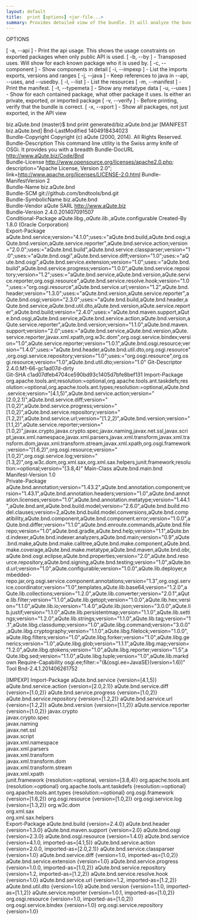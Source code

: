 ```yaml
---
layout: default
title:  print [options] <jar-file...>
summary: Provides detailed view of the bundle. It will analyze the bundle and then show its contents from different perspectives. If no options are specified, prints the manifest. 
---
```


OPTIONS

   [ -a, --api ]              - Print the api usage. This shows the usage
                                constraints on exported packages when only
                                public API is used.
   [ -b, --by ]               - Transposed uses. Will show for each known
                                package who it is used by.
   [ -c, --component ]        - Show components in detail
   [ -i, --impexp ]           - List the imports exports, versions and ranges
   [ -j, --java ]             - Keep references to java in --api, --uses, and
                                --usedby.
   [ -l, --list ]             - List the resources
   [ -m, --manifest ]         - Print the manifest.
   [ -t, --typemeta ]         - Show any metatype data
   [ -u, --uses ]             - Show for each contained package, what other
                                package it uses. Is either an private, exported,
                                or imported package
   [ -v, --verify ]           - Before printing, verify that the bundle is
                                correct.
   [ -x, --xport ]            - Show all packages, not just exported, in the API
                                view


biz.aQute.bnd (master)$ bnd print generated/biz.aQute.bnd.jar 
[MANIFEST biz.aQute.bnd]
Bnd-LastModified                         1404918434023                           
Bundle-Copyright                         Copyright (c) aQute (2000, 2014). All Rights Reserved.
Bundle-Description                       This command line utility is the Swiss army knife of OSGi. It provides you with a breadth
Bundle-DocURL                            http://www.aQute.biz/Code/Bnd           
Bundle-License                           http://www.opensource.org/licenses/apache2.0.php; description="Apache License, Version 2.0"; link=http://www.apache.org/licenses/LICENSE-2.0.html
Bundle-ManifestVersion                   2                                       
Bundle-Name                              biz.aQute.bnd                           
Bundle-SCM                               git://github.com/bndtools/bnd.git       
Bundle-SymbolicName                      biz.aQute.bnd                           
Bundle-Vendor                            aQute SARL http://www.aQute.biz         
Bundle-Version                           2.4.0.201407091507                      
Conditional-Package                      aQute.libg.*,aQute.lib.*,aQute.configurable
Created-By                               1.8.0 (Oracle Corporation)              
Export-Package                           aQute.bnd.service;version="4.1.0";uses:="aQute.bnd.build,aQute.bnd.osgi,aQute.bnd.version,aQute.service.reporter",aQute.bnd.service.action;version="2.0.0";uses:="aQute.bnd.build",aQute.bnd.service.classparser;version="1.0";uses:="aQute.bnd.osgi",aQute.bnd.service.diff;version="1.0";uses:="aQute.bnd.osgi",aQute.bnd.service.extension;version="1.0";uses:="aQute.bnd.build",aQute.bnd.service.progress;version="1.0.0",aQute.bnd.service.repository;version="1.2";uses:="aQute.bnd.service,aQute.bnd.version,aQute.service.reporter,org.osgi.resource",aQute.bnd.service.resolve.hook;version="1.0";uses:="org.osgi.resource",aQute.bnd.service.url;version="1.2",aQute.bnd.header;version="1.3.0";uses:="aQute.bnd.version,aQute.service.reporter",aQute.bnd.osgi;version="2.3.0";uses:="aQute.bnd.build,aQute.bnd.header,aQute.bnd.service,aQute.bnd.util.dto,aQute.bnd.version,aQute.service.reporter",aQute.bnd.build;version="2.4.0";uses:="aQute.bnd.maven.support,aQute.bnd.osgi,aQute.bnd.service,aQute.bnd.service.action,aQute.bnd.version,aQute.service.reporter",aQute.bnd.version;version="1.1.0",aQute.bnd.maven.support;version="2.0";uses:="aQute.bnd.service,aQute.bnd.version,aQute.service.reporter,javax.xml.xpath,org.w3c.dom",org.osgi.service.bindex;version="1.0",aQute.service.reporter;version="1.0.1",aQute.bnd.osgi.resource;version="1.4.0";uses:="aQute.bnd.header,aQute.bnd.util.dto,org.osgi.resource",org.osgi.service.repository;version="1.0";uses:="org.osgi.resource",org.osgi.resource;version="1.0",aQute.bnd.util.dto;version="1.0"
Git-Descriptor                           2.4.0.M1-66-gc1ad07d-dirty              
Git-SHA                                  c1ad07dfeb4704ce590bd93c1405d7bfe8bef131
Import-Package                           org.apache.tools.ant;resolution:=optional,org.apache.tools.ant.taskdefs;resolution:=optional,org.apache.tools.ant.types;resolution:=optional,aQute.bnd.service;version="[4.1,5)",aQute.bnd.service.action;version="[2.0,2.1)",aQute.bnd.service.diff;version="[1.0,2)",aQute.bnd.service.progress;version="[1.0,2)",aQute.bnd.service.repository;version="[1.2,2)",aQute.bnd.service.url;version="[1.2,2)",aQute.bnd.version;version="[1.1,2)",aQute.service.reporter;version="[1.0,2)",javax.crypto,javax.crypto.spec,javax.naming,javax.net.ssl,javax.script,javax.xml.namespace,javax.xml.parsers,javax.xml.transform,javax.xml.transform.dom,javax.xml.transform.stream,javax.xml.xpath,org.osgi.framework;version="[1.6,2)",org.osgi.resource;version="[1.0,2)",org.osgi.service.log;version="[1.3,2)",org.w3c.dom,org.xml.sax,org.xml.sax.helpers,junit.framework;resolution:=optional;version="[3.8,4)"
Main-Class                               aQute.bnd.main.bnd                      
Manifest-Version                         1.0                                     
Private-Package                          aQute.bnd.annotation;version="1.43.2",aQute.bnd.annotation.component;version="1.43.1",aQute.bnd.annotation.headers;version="1.0",aQute.bnd.annotation.licenses;version="1.0",aQute.bnd.annotation.metatype;version="1.44.1",aQute.bnd.ant,aQute.bnd.build.model;version="2.6.0",aQute.bnd.build.model.clauses;version=2,aQute.bnd.build.model.conversions,aQute.bnd.compatibility,aQute.bnd.component,aQute.bnd.component.error;version="1.0.0",aQute.bnd.differ;version="1.1.0",aQute.bnd.enroute.commands,aQute.bnd.filerepo;version="1.0",aQute.bnd.gradle,aQute.bnd.help;version="1.1",aQute.bnd.indexer,aQute.bnd.indexer.analyzers,aQute.bnd.main;version="0.9",aQute.bnd.make,aQute.bnd.make.calltree,aQute.bnd.make.component,aQute.bnd.make.coverage,aQute.bnd.make.metatype,aQute.bnd.maven,aQute.bnd.obr,aQute.bnd.osgi.eclipse,aQute.bnd.properties;version="2.0",aQute.bnd.resource.repository,aQute.bnd.signing,aQute.bnd.testing;version="1.0",aQute.bnd.url;version="1.0",aQute.configurable;version="1.0.0",aQute.lib.deployer,embedded-repo.jar,org.osgi.service.component.annotations;version="1.3",org.osgi.service.coordinator;version="1.0",templates,aQute.lib.base64;version="1.2.0",aQute.lib.collections;version="1.2.0",aQute.lib.converter;version="2.0.1",aQute.lib.filter;version="1.1.0",aQute.lib.getopt;version="1.0.0",aQute.lib.hex;version="1.1.0",aQute.lib.io;version="1.4.0",aQute.lib.json;version="3.0.0",aQute.lib.justif;version="1.1.0",aQute.lib.persistentmap;version="1.1.0",aQute.lib.settings;version="1.2.0",aQute.lib.strings;version="1.1.0",aQute.lib.tag;version="1.1",aQute.libg.classdump;version="1.0",aQute.libg.command;version="3.0.0",aQute.libg.cryptography;version="1.1.0",aQute.libg.filelock;version="1.0.0",aQute.libg.filters;version="1.0",aQute.libg.forker;version="1.0",aQute.libg.generics;version="1.0",aQute.libg.glob;version="1.1.1",aQute.libg.map;version="1.2.0",aQute.libg.qtokens;version="1.0",aQute.libg.reporter;version="1.5",aQute.libg.sed;version="1.1.0",aQute.libg.tuple;version="1.0",aQute.lib.markdown
Require-Capability                       osgi.ee;filter:="(&(osgi.ee=JavaSE)(version=1.6))"
Tool                                     Bnd-2.4.1.201406261752                  

[IMPEXP]
Import-Package
  aQute.bnd.service                      {version=[4.1,5)}
  aQute.bnd.service.action               {version=[2.0,2.1)}
  aQute.bnd.service.diff                 {version=[1.0,2)}
  aQute.bnd.service.progress             {version=[1.0,2)}
  aQute.bnd.service.repository           {version=[1.2,2)}
  aQute.bnd.service.url                  {version=[1.2,2)}
  aQute.bnd.version                      {version=[1.1,2)}
  aQute.service.reporter                 {version=[1.0,2)}
  javax.crypto                           
  javax.crypto.spec                      
  javax.naming                           
  javax.net.ssl                          
  javax.script                           
  javax.xml.namespace                    
  javax.xml.parsers                      
  javax.xml.transform                    
  javax.xml.transform.dom                
  javax.xml.transform.stream             
  javax.xml.xpath                        
  junit.framework                        {resolution:=optional, version=[3.8,4)}
  org.apache.tools.ant                   {resolution:=optional}
  org.apache.tools.ant.taskdefs          {resolution:=optional}
  org.apache.tools.ant.types             {resolution:=optional}
  org.osgi.framework                     {version=[1.6,2)}
  org.osgi.resource                      {version=[1.0,2)}
  org.osgi.service.log                   {version=[1.3,2)}
  org.w3c.dom                            
  org.xml.sax                            
  org.xml.sax.helpers                    
Export-Package
  aQute.bnd.build                        {version=2.4.0}
  aQute.bnd.header                       {version=1.3.0}
  aQute.bnd.maven.support                {version=2.0}
  aQute.bnd.osgi                         {version=2.3.0}
  aQute.bnd.osgi.resource                {version=1.4.0}
  aQute.bnd.service                      {version=4.1.0, imported-as=[4.1,5)}
  aQute.bnd.service.action               {version=2.0.0, imported-as=[2.0,2.1)}
  aQute.bnd.service.classparser          {version=1.0}
  aQute.bnd.service.diff                 {version=1.0, imported-as=[1.0,2)}
  aQute.bnd.service.extension            {version=1.0}
  aQute.bnd.service.progress             {version=1.0.0, imported-as=[1.0,2)}
  aQute.bnd.service.repository           {version=1.2, imported-as=[1.2,2)}
  aQute.bnd.service.resolve.hook         {version=1.0}
  aQute.bnd.service.url                  {version=1.2, imported-as=[1.2,2)}
  aQute.bnd.util.dto                     {version=1.0}
  aQute.bnd.version                      {version=1.1.0, imported-as=[1.1,2)}
  aQute.service.reporter                 {version=1.0.1, imported-as=[1.0,2)}
  org.osgi.resource                      {version=1.0, imported-as=[1.0,2)}
  org.osgi.service.bindex                {version=1.0}
  org.osgi.service.repository            {version=1.0}